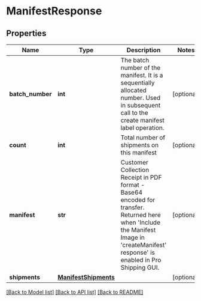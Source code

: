 # ManifestResponse

## Properties
Name | Type | Description | Notes
------------ | ------------- | ------------- | -------------
**batch_number** | **int** | The batch number of the manifest. It is a sequentially allocated number. Used in subsequent call to the create manifest label operation. | [optional] 
**count** | **int** | Total number of shipments on this manifest | [optional] 
**manifest** | **str** | Customer Collection Receipt in PDF format - Base64 encoded for transfer. Returned here when &#x27;Include the Manifest Image in &#x27;createManifest&#x27; response&#x27; is enabled in Pro Shipping GUI. | [optional] 
**shipments** | [**ManifestShipments**](ManifestShipments.md) |  | [optional] 

[[Back to Model list]](../README.md#documentation-for-models) [[Back to API list]](../README.md#documentation-for-api-endpoints) [[Back to README]](../README.md)

